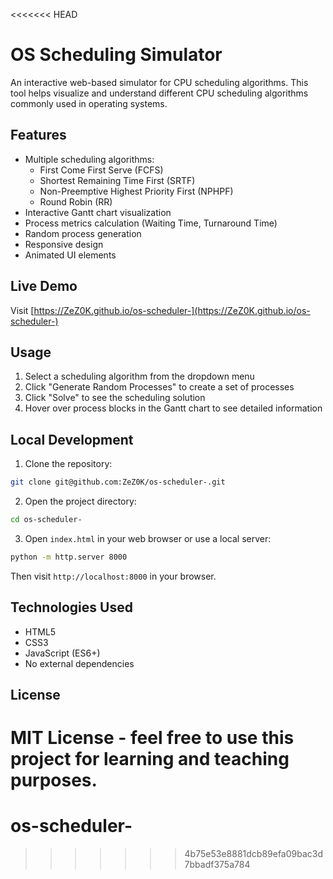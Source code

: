 <<<<<<< HEAD
# OS Scheduling Simulator

An interactive web-based simulator for CPU scheduling algorithms. This tool helps visualize and understand different CPU scheduling algorithms commonly used in operating systems.

## Features

- Multiple scheduling algorithms:
  - First Come First Serve (FCFS)
  - Shortest Remaining Time First (SRTF)
  - Non-Preemptive Highest Priority First (NPHPF)
  - Round Robin (RR)
- Interactive Gantt chart visualization
- Process metrics calculation (Waiting Time, Turnaround Time)
- Random process generation
- Responsive design
- Animated UI elements

## Live Demo

Visit [https://ZeZ0K.github.io/os-scheduler-](https://ZeZ0K.github.io/os-scheduler-)

## Usage

1. Select a scheduling algorithm from the dropdown menu
2. Click "Generate Random Processes" to create a set of processes
3. Click "Solve" to see the scheduling solution
4. Hover over process blocks in the Gantt chart to see detailed information

## Local Development

1. Clone the repository:
```bash
git clone git@github.com:ZeZ0K/os-scheduler-.git
```

2. Open the project directory:
```bash
cd os-scheduler-
```

3. Open `index.html` in your web browser or use a local server:
```bash
python -m http.server 8000
```

Then visit `http://localhost:8000` in your browser.

## Technologies Used

- HTML5
- CSS3
- JavaScript (ES6+)
- No external dependencies

## License

MIT License - feel free to use this project for learning and teaching purposes. 
=======
# os-scheduler-
>>>>>>> 4b75e53e8881dcb89efa09bac3d7bbadf375a784

